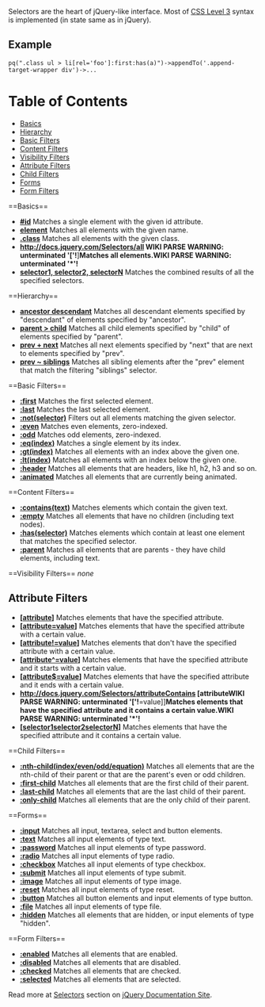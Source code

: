 Selectors are the heart of jQuery-like interface. Most of [CSS Level
3](http://www.w3.org/TR/2005/WD-css3-selectors-20051215/) syntax is
implemented (in state same as in jQuery).

Example
-------

``` {.prettyprint}
pq(".class ul > li[rel='foo']:first:has(a)")->appendTo('.append-target-wrapper div')->...
```

Table of Contents
=================

-   [Basics](#Basics)
-   [Hierarchy](#Hierarchy)
-   [Basic Filters](#Basic_Filters)
-   [Content Filters](#Content_Filters)
-   [Visibility Filters](#Visibility_Filters)
-   [Attribute Filters](#Attribute_Filters)
-   [Child Filters](#Child_Filters)
-   [Forms](#Forms)
-   [Form Filters](#Form_Filters)

==Basics==

-   **[\#id](http://docs.jquery.com/Selectors/id)** Matches a single
    element with the given id attribute.
-   **[element](http://docs.jquery.com/Selectors/element)** Matches all
    elements with the given name.
-   **[.class](http://docs.jquery.com/Selectors/class)** Matches all
    elements with the given class.
-   **http://docs.jquery.com/Selectors/all WIKI PARSE WARNING:
    unterminated '['!**]**Matches all elements.WIKI PARSE WARNING:
    unterminated '\*'!**
-   **[selector1, selector2,
    selectorN](http://docs.jquery.com/Selectors/multiple)** Matches the
    combined results of all the specified selectors.

==Hierarchy==

-   **[ancestor
    descendant](http://docs.jquery.com/Selectors/descendant)** Matches
    all descendant elements specified by "descendant" of elements
    specified by "ancestor".
-   **[parent \> child](http://docs.jquery.com/Selectors/child)**
    Matches all child elements specified by "child" of elements
    specified by "parent".
-   **[prev + next](http://docs.jquery.com/Selectors/next)** Matches all
    next elements specified by "next" that are next to elements
    specified by "prev".
-   **[prev \~ siblings](http://docs.jquery.com/Selectors/siblings)**
    Matches all sibling elements after the "prev" element that match the
    filtering "siblings" selector.

==Basic Filters==

-   **[:first](http://docs.jquery.com/Selectors/first)** Matches the
    first selected element.
-   **[:last](http://docs.jquery.com/Selectors/last)** Matches the last
    selected element.
-   **[:not(selector)](http://docs.jquery.com/Selectors/not)** Filters
    out all elements matching the given selector.
-   **[:even](http://docs.jquery.com/Selectors/even)** Matches even
    elements, zero-indexed.
-   **[:odd](http://docs.jquery.com/Selectors/odd)** Matches odd
    elements, zero-indexed.
-   **[:eq(index)](http://docs.jquery.com/Selectors/eq)** Matches a
    single element by its index.
-   **[:gt(index)](http://docs.jquery.com/Selectors/gt)** Matches all
    elements with an index above the given one.
-   **[:lt(index)](http://docs.jquery.com/Selectors/lt)** Matches all
    elements with an index below the given one.
-   **[:header](http://docs.jquery.com/Selectors/header)** Matches all
    elements that are headers, like h1, h2, h3 and so on.
-   **[:animated](http://docs.jquery.com/Selectors/animated)** Matches
    all elements that are currently being animated.

==Content Filters==

-   **[:contains(text)](http://docs.jquery.com/Selectors/contains)**
    Matches elements which contain the given text.
-   **[:empty](http://docs.jquery.com/Selectors/empty)** Matches all
    elements that have no children (including text nodes).
-   **[:has(selector)](http://docs.jquery.com/Selectors/has)** Matches
    elements which contain at least one element that matches the
    specified selector.
-   **[:parent](http://docs.jquery.com/Selectors/parent)** Matches all
    elements that are parents - they have child elements, including
    text.

==Visibility Filters== *none*

Attribute Filters
-----------------

-   **[[attribute](http://docs.jquery.com/Selectors/attributeHas)]**
    Matches elements that have the specified attribute.
-   **[[attribute=value](http://docs.jquery.com/Selectors/attributeEquals)]**
    Matches elements that have the specified attribute with a certain
    value.
-   **[[attribute!=value](http://docs.jquery.com/Selectors/attributeNotEqual)]**
    Matches elements that don't have the specified attribute with a
    certain value.
-   **[[attribute\^=value](http://docs.jquery.com/Selectors/attributeStartsWith)]**
    Matches elements that have the specified attribute and it starts
    with a certain value.
-   **[[attribute\$=value](http://docs.jquery.com/Selectors/attributeEndsWith)]**
    Matches elements that have the specified attribute and it ends with
    a certain value.
-   **http://docs.jquery.com/Selectors/attributeContains [attributeWIKI
    PARSE WARNING: unterminated '['!**=value]]**Matches elements that
    have the specified attribute and it contains a certain value.WIKI
    PARSE WARNING: unterminated '\*'!**
-   **[[selector1](http://docs.jquery.com/Selectors/attributeMultiple)[selector2](selector2)[selectorN](selectorN)]**
    Matches elements that have the specified attribute and it contains a
    certain value.

==Child Filters==

-   **[:nth-child(index/even/odd/equation)](http://docs.jquery.com/Selectors/nthChild)**
    Matches all elements that are the nth-child of their parent or that
    are the parent's even or odd children.
-   **[:first-child](http://docs.jquery.com/Selectors/firstChild)**
    Matches all elements that are the first child of their parent.
-   **[:last-child](http://docs.jquery.com/Selectors/lastChild)**
    Matches all elements that are the last child of their parent.
-   **[:only-child](http://docs.jquery.com/Selectors/onlyChild)**
    Matches all elements that are the only child of their parent.

==Forms==

-   **[:input](http://docs.jquery.com/Selectors/input)** Matches all
    input, textarea, select and button elements.
-   **[:text](http://docs.jquery.com/Selectors/text)** Matches all input
    elements of type text.
-   **[:password](http://docs.jquery.com/Selectors/password)** Matches
    all input elements of type password.
-   **[:radio](http://docs.jquery.com/Selectors/radio)** Matches all
    input elements of type radio.
-   **[:checkbox](http://docs.jquery.com/Selectors/checkbox)** Matches
    all input elements of type checkbox.
-   **[:submit](http://docs.jquery.com/Selectors/submit)** Matches all
    input elements of type submit.
-   **[:image](http://docs.jquery.com/Selectors/image)** Matches all
    input elements of type image.
-   **[:reset](http://docs.jquery.com/Selectors/reset)** Matches all
    input elements of type reset.
-   **[:button](http://docs.jquery.com/Selectors/button)** Matches all
    button elements and input elements of type button.
-   **[:file](http://docs.jquery.com/Selectors/file)** Matches all input
    elements of type file.
-   **[:hidden](http://docs.jquery.com/Selectors/hidden)** Matches all
    elements that are hidden, or input elements of type "hidden".

==Form Filters==

-   **[:enabled](http://docs.jquery.com/Selectors/enabled)** Matches all
    elements that are enabled.
-   **[:disabled](http://docs.jquery.com/Selectors/disabled)** Matches
    all elements that are disabled.
-   **[:checked](http://docs.jquery.com/Selectors/checked)** Matches all
    elements that are checked.
-   **[:selected](http://docs.jquery.com/Selectors/selected)** Matches
    all elements that are selected.

Read more at [Selectors](http://docs.jquery.com/Selectors) section on
[jQuery Documentation Site](http://docs.jquery.com/).

